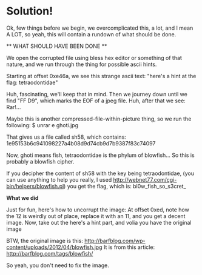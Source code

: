 # Solution!

Ok, few things before we begin, we overcomplicated this, a lot, and I mean A LOT, so yeah, this will contain a rundown of what should be done.

** WHAT SHOULD HAVE BEEN DONE **

We open the corrupted file using bless hex editor or something of that nature, and we run through the thing for possible ascii hints.

Starting at offset 0xe46a, we see this strange ascii text: "here's a hint at the flag: tetraodontidae"

Huh, fascinating, we'll keep that in mind. Then we journey down until we find "FF D9", which marks the EOF of a jpeg file. Huh, after that we see:
Rar!...

Maybe this is another compressed-file-within-picture thing, so we run the following:
$ unrar e ghoti.jpg

That gives us a file called sh58, which contains:
1e95153b6c941098227a4b08d9d74cb9d7b9387f83c74097

Now, ghoti means fish, tetraodontidae is the phylum of blowfish... So this is probably a blowfish cipher.

If you decipher the content of sh58 with the key being tetraodontidae, (you can use anything to help you really, I used http://webnet77.com/cgi-bin/helpers/blowfish.pl)
you get the flag, which is:
bl0w_fish_so_s3cret_

**What we did**

Just for fun, here's how to uncorrupt the image:
At offset 0xed, note how the 12 is weirdly out of place, replace it with an 11, and you get a decent image. Now, take out the here's a hint part, and volia you have the original image

BTW, the original image is this: http://barfblog.com/wp-content/uploads/2012/04/blowfish.jpg
It is from this article: http://barfblog.com/tags/blowfish/

So yeah, you don't need to fix the image.
